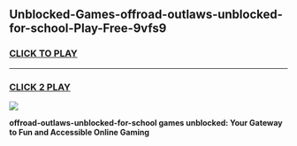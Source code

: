 
## Unblocked-Games-offroad-outlaws-unblocked-for-school-Play-Free-9vfs9
<h3>
<a href="https://premium76.site?title=offroad-outlaws-unblocked-for-school&ref=12A">CLICK TO PLAY</a></h3>
<hr>

<h3>
<a href="https://premium76.site?title=offroad-outlaws-unblocked-for-school&ref=12A">CLICK 2 PLAY</a>
  
</h3>

<a href="https://premium76.site?title=offroad-outlaws-unblocked-for-school&ref=12A"><img src="https://clearcache.store/games.png"></a>


**offroad-outlaws-unblocked-for-school games unblocked: Your Gateway to Fun and Accessible Online Gaming**

